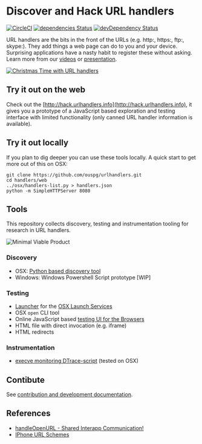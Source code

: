 # Discover and Hack URL handlers

[![CircleCI](https://circleci.com/gh/ouspg/urlhandlers.svg?style=shield)](https://circleci.com/gh/ouspg/urlhandlers)
[![dependencies Status](https://david-dm.org/ouspg/urlhandlers/status.svg)](https://david-dm.org/ouspg/urlhandlers)
[![devDependency Status](https://david-dm.org/ouspg/urlhandlers/dev-status.svg)](https://david-dm.org/ouspg/urlhandlers#info=devDependencies)

URL handlers are the bits in the front of the URLs (e.g. http:, https:,
ftp:, skype:). They add things a web page can do to you and your device.
Surprising applications have a nasty habit to register these without asking.
Learn more from our [videos](https://www.youtube.com/playlist?list=PL1fscFAejNoCk_iEHN9Urvl7SSB2xG-AR)
or [presentation](http://hack.urlhandlers.info/assembly/).

[![Christmas Time with URL handlers](https://img.youtube.com/vi/Z9IG9ZD3PNI/0.jpg)](https://www.youtube.com/watch?v=Z9IG9ZD3PNI)

## Try it out on the web

Check out the [http://hack.urlhandlers.info](http://hack.urlhandlers.info),
it gives you a prototype of a JavaScript based exploration and testing
interface with limited functionality (only canned URL handler
  information is available).

## Try it out locally

If you plan to dig deeper you can use these tools locally. A quick start to
get more out of this on OSX:

```shell
git clone https://github.com/ouspg/urlhandlers.git
cd handlers/web
../osx/handlers-list.py > handlers.json
python -m SimpleHTTPServer 8080
```

## Tools

This repository collects discovery, testing and instrumentation
tooling for research in URL handlers.

![Minimal Viable Product](https://raw.githubusercontent.com/ouspg/urlhandlers/master/doc/mvp-scaled.png)

### Discovery

* OSX: [Python based discovery tool](osx/handlers-list.py)
* Windows: Windows Powershell Script prototype [WIP]

### Testing

* [Launcher](osx/open.swift) for the [OSX Launch Services](https://developer.apple.com/library/mac/documentation/Carbon/Reference/LaunchServicesReference/#//apple_ref/c/func/LSOpenURLsWithRole)
* OSX `open` CLI tool
* Online JavaScript based [testing UI for the Browsers](http://hack.urlhandlers.info)
* HTML file with direct invocation (e.g. iframe)
* HTML redirects

### Instrumentation

* [execve monitoring DTrace-script](osx/execve.d) (tested on OSX)

## Contibute

See [contribution and development documentation](CONTRIBUTING.md).

## References

* [handleOpenURL - Shared Interapp Communication!](http://handleopenurl.com/)
* [IPhone URL Schemes](http://wiki.akosma.com/IPhone_URL_Schemes)
